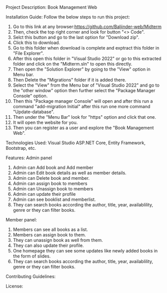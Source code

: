 Project Description: Book Management Web 

Installation Guide: Follow the below steps to run this project:
1. Go to this link at any browser:https://github.com/Baljinder-web/Midterm
2. Then, check the top right corner and look for button "<> Code".
3. Selct this button and go to the last option for "Download zip".
4. Click this to download.
5. Go to this folder when download is complete and exptract this folder in "File Explorer".
6. After this open this folder in "Visual Studio 2022" or go to this extracted folder and click on the "Midterm.sln" to open this directly.
7. Then open the "Solution Explorer" by going to the "View" option in Menu bar.
8. Then Delete the "Migrations" folder if it is added there.
9. Select the "View" from the Menu bar of "Visual Studio 2022"  and go to the "other window" option then further select the "Package Manager Console" option.
10. Then this "Package manager Console" will open and after this run a command "add-migration Initial" after this run one more command "Update-database".
11. Then under the "Menu Bar" look for "https" option and click that one.
12. It will open the website for you.
13. Then you can register as a user and explore the "Book Management Web".
    
Technologies Used:  Visual Studio ASP.NET Core, Entity Framework, Bootstrap, etc.

Features: Admin panel 
1. Admin can Add book and Add member
2. Admin can Edit book details as well as member details.
3. Admin can Delete book and member.
4. Admin can assign book to members 
5. Admin can Unassign book to members     
6. Admin can update their profile
7. Admin can see booklist and memberlist.
8. They can search books according the author, title, year, availablility, genre or they can filter books.
   
Member panel:
1. Members can see all books as a list.
2. Members can assign book to them.
3. They can unassign book as well from them.
4. They can also update their profile.
5. One homepage they can see some updates like newly added books in the form of slides.
6. They can search books according the author, title, year, availablility, genre or they can filter books.
  
Contributing Guidelines:

License: 
